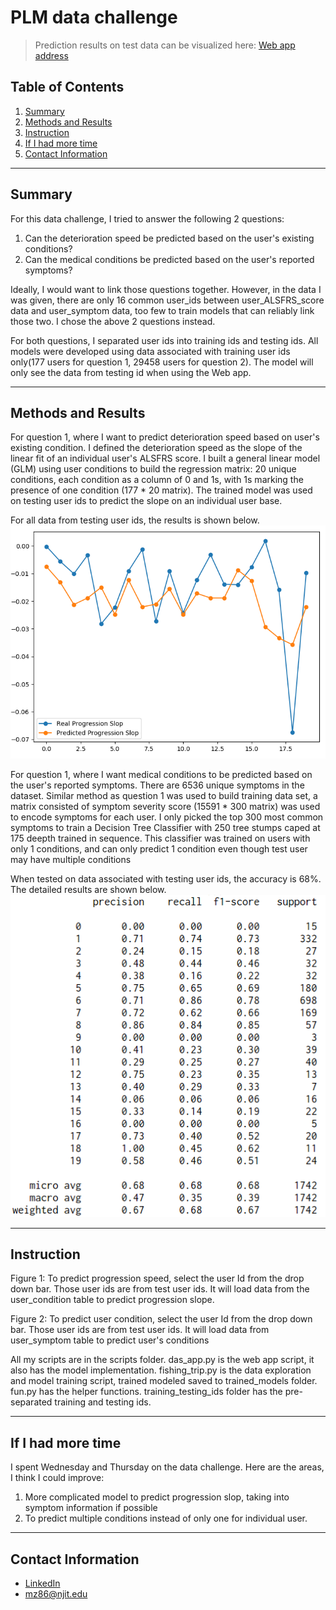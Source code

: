 # PLM data challenge

> Prediction results on test data can be visualized here: [Web app address](http://dataengineermz.club/)

## Table of Contents

1. [Summary](README.md#Summary)
1. [Methods and Results](README.md#Methods-and-Results)
1. [Instruction](README.md#Instruction)
1. [If I had more time](README.md#If-I-had-more-time)
1. [Contact Information](README.md#contact-information)

***

## Summary

For this data challenge, I tried to answer the following 2 questions:
1. Can the deterioration speed be predicted based on the user's existing conditions?
2. Can the medical conditions be predicted based on the user's reported symptoms?

Ideally, I would want to link those questions together. However, in the data I was given, there are only 16 common user_ids between user_ALSFRS_score data and user_symptom data, too few to train models that can reliably link those two. I chose the above 2 questions instead.

For both questions, I separated user ids into training ids and testing ids. All models were developed using data associated with training user ids only(177 users for question 1, 29458 users for question 2). The model will only see the data from testing id when using the Web app.

---
## Methods and Results

For question 1, where I want to predict deterioration speed based on user's existing condition. I defined the deterioration speed as the slope of the linear fit of an individual user's ALSFRS score. I built a general linear model (GLM) using user conditions to build the regression matrix: 20 unique conditions, each condition as a column of 0 and 1s, with 1s marking the presence of one condition (177 * 20 matrix). The trained model was used on testing user ids to predict the slope on an individual user base.

For all data from testing user ids, the results is shown below.
![q1_png](./test_scripts/q1.png)

For question 1, where I want medical conditions to be predicted based on the user's reported symptoms. There are 6536 unique symptoms in the dataset. Similar method as question 1 was used to build training data set, a matrix consisted of symptom severity score (15591 * 300 matrix) was used to encode symptoms for each user. I only picked the top 300 most common symptoms to train a Decision Tree Classifier with 250 tree stumps caped at 175 deepth trained in sequence. This classifier was trained on users with only 1 conditions, and can only predict 1 condition even though test user may have multiple conditions

When tested on data associated with testing user ids, the accuracy is 68%. The detailed results are shown below.
![q2_png](./test_scripts/q2.png)

---
## Instruction
Figure 1:
To predict progression speed, select the user Id from the drop down bar. Those user ids are from test user ids. It will load data from the user_condition table to predict progression slope.

Figure 2:
To predict user condition, select the user Id from the drop down bar. Those user ids are from test user ids. It will load data from user_symptom table to predict user's conditions

All my scripts are in the scripts folder.
das_app.py is the web app script, it also has the model implementation.
fishing_trip.py is the data exploration and model training script, trained modeled saved to trained_models folder.
fun.py has the helper functions.
training_testing_ids folder has the pre-separated training and testing ids.

---
## If I had more time
I spent Wednesday and Thursday on the data challenge. Here are the areas, I think I could improve:
1. More complicated model to predict progression slop, taking into symptom information if possible
2. To predict multiple conditions instead of only one for individual user.

---
## Contact Information

* [LinkedIn](https://www.linkedin.com/in/zm6148)
* mz86@njit.edu
